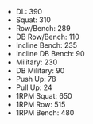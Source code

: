 * DL: 390
*  Squat: 310
*  Row/Bench: 289
*  DB Row/Bench: 110
*  Incline Bench: 235
*  Incline DB Bench: 90
*  Military: 230
*  DB Military: 90
*  Push Up: 78
*  Pull Up: 24
*  1RPM Squat: 650
*  1RPM Row: 515
*  1RPM Bench: 480
